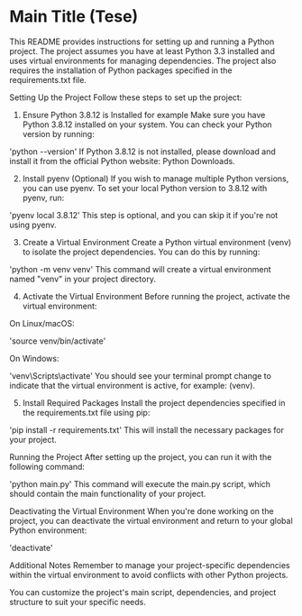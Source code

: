 
# Main Title (Tese)

This README provides instructions for setting up and running a Python project. The project assumes you have at least Python 3.3 installed and uses virtual environments for managing dependencies. The project also requires the installation of Python packages specified in the requirements.txt file.

Setting Up the Project
Follow these steps to set up the project:

1. Ensure Python 3.8.12 is Installed for example
Make sure you have Python 3.8.12 installed on your system. You can check your Python version by running:

'python --version'
If Python 3.8.12 is not installed, please download and install it from the official Python website: Python Downloads.

2. Install pyenv (Optional)
If you wish to manage multiple Python versions, you can use pyenv. To set your local Python version to 3.8.12 with pyenv, run:

'pyenv local 3.8.12'
This step is optional, and you can skip it if you're not using pyenv.

3. Create a Virtual Environment
Create a Python virtual environment (venv) to isolate the project dependencies. You can do this by running:

'python -m venv venv'
This command will create a virtual environment named "venv" in your project directory.

4. Activate the Virtual Environment
Before running the project, activate the virtual environment:

On Linux/macOS:

'source venv/bin/activate'

On Windows:

'venv\Scripts\activate'
You should see your terminal prompt change to indicate that the virtual environment is active, for example: (venv).

5. Install Required Packages
Install the project dependencies specified in the requirements.txt file using pip:

'pip install -r requirements.txt'
This will install the necessary packages for your project.

Running the Project
After setting up the project, you can run it with the following command:

'python main.py'
This command will execute the main.py script, which should contain the main functionality of your project.

Deactivating the Virtual Environment
When you're done working on the project, you can deactivate the virtual environment and return to your global Python environment:

'deactivate'

Additional Notes
Remember to manage your project-specific dependencies within the virtual environment to avoid conflicts with other Python projects.

You can customize the project's main script, dependencies, and project structure to suit your specific needs.
